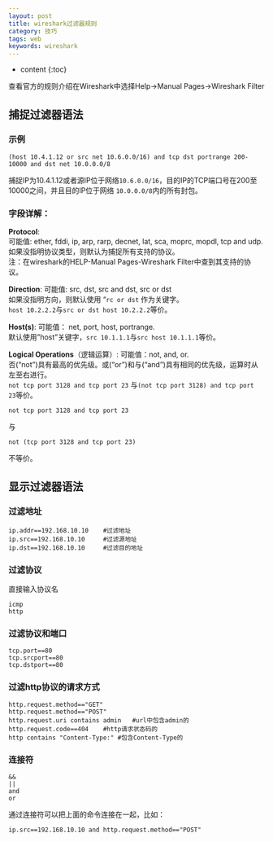 ```yaml
---
layout: post
title: wireshark过滤器规则
category: 技巧
tags: web
keywords: wireshark
---
```

* content
{:toc}

查看官方的规则介绍在Wireshark中选择Help→Manual Pages→Wireshark Filter  

## 捕捉过滤器语法

### 示例

```
(host 10.4.1.12 or src net 10.6.0.0/16) and tcp dst portrange 200-10000 and dst net 10.0.0.0/8
```
捕捉IP为10.4.1.12或者源IP位于网络`10.6.0.0/16`，目的IP的TCP端口号在200至10000之间，并且目的IP位于网络 `10.0.0.0/8`内的所有封包。
### 字段详解：

**Protocol**:  
可能值: ether, fddi, ip, arp, rarp, decnet, lat, sca, moprc, mopdl, tcp and udp.  
如果没指明协议类型，则默认为捕捉所有支持的协议。  
注：在wireshark的HELP-Manual Pages-Wireshark Filter中查到其支持的协议。


**Direction**:
可能值: src, dst, src and dst, src or dst  
如果没指明方向，则默认使用 “`rc or dst` 作为关键字。  
`host 10.2.2.2`与`src or dst host 10.2.2.2`等价。  


**Host(s)**:
可能值： net, port, host, portrange.    
默认使用”host”关键字，`src 10.1.1.1`与`src host 10.1.1.1`等价。


**Logical Operations**（逻辑运算）:
可能值：not, and, or.  
否(“not”)具有最高的优先级。或(“or”)和与(“and”)具有相同的优先级，运算时从左至右进行。  
```not tcp port 3128 and tcp port 23```
与```(not tcp port 3128) and tcp port 23```等价。  
```
not tcp port 3128 and tcp port 23
```
与
```
not (tcp port 3128 and tcp port 23)
```
不等价。



## 显示过滤器语法

### 过滤地址
```
ip.addr==192.168.10.10    #过滤地址
ip.src==192.168.10.10     #过滤源地址
ip.dst==192.168.10.10     #过滤目的地址
```

### 过滤协议
直接输入协议名
```
icmp   
http
```
 
### 过滤协议和端口
```
tcp.port==80
tcp.srcport==80
tcp.dstport==80
```

### 过滤http协议的请求方式
```
http.request.method=="GET"
http.request.method=="POST"
http.request.uri contains admin   #url中包含admin的
http.request.code==404    #http请求状态码的
http contains "Content-Type:" #包含Content-Type的
```
### 连接符
```
&&  
||
and
or
```
通过连接符可以把上面的命令连接在一起，比如：
```
ip.src==192.168.10.10 and http.request.method=="POST"
```